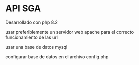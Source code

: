 # API SGA

Desarrollado con php 8.2

usar preferiblemente un servidor web apache para el correcto funcionamiento de las url

usar una base de datos mysql

configurar base de datos en el archivo config.php